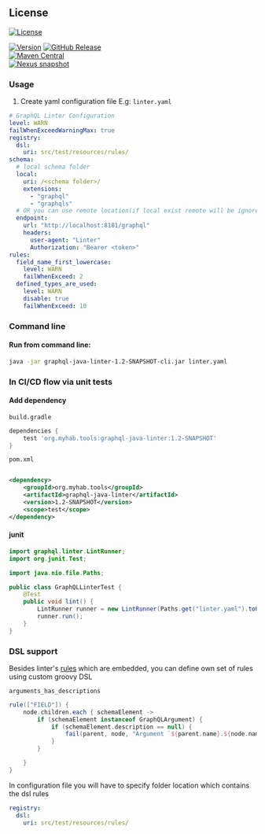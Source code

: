 ## License

[![License](https://img.shields.io/badge/License-Apache_2.0-blue.svg)](https://opensource.org/licenses/Apache-2.0)

[![Version](https://badge.fury.io/gh/kirpi4ik%2Fgraphql-java-linter.svg)](https://badge.fury.io/gh/kirpi4ik%2Fgraphql-java-linter)
[![GitHub Release](https://img.shields.io/github/v/release/kirpi4ik/graphql-java-linter?include_prereleases)]()  
[![Maven Central](https://img.shields.io/maven-central/v/org.myhab.tools/graphql-java-linter)]()  
[![Nexus snapshot](https://img.shields.io/nexus/s/org.myhab.tools/graphql-java-linter?server=https%3A%2F%2Fs01.oss.sonatype.org%2F)](https://s01.oss.sonatype.org/content/repositories/snapshots/org/myhab/tools/graphql-java-linter/)

### Usage

1. Create yaml configuration file E.g: `linter.yaml`

```yaml
# GraphQL Linter Configuration
level: WARN
failWhenExceedWarningMax: true
registry:
  dsl:
    uri: src/test/resources/rules/
schema:
  # local schema folder
  local:
    uri: /<schema folder>/
    extensions:
      - "graphql"
      - "graphqls"
  # OR you can use remote location(if local exist remote will be ignored)
  endpoint:
    url: "http://localhost:8181/graphql"
    headers:
      user-agent: "Linter"
      Authorization: "Bearer <token>"
rules:
  field_name_first_lowercase:
    level: WARN
    failWhenExceed: 2
  defined_types_are_used:
    level: WARN
    disable: true
    failWhenExceed: 10
```

### Command line

#### Run from command line:

```bash
java -jar graphql-java-linter-1.2-SNAPSHOT-cli.jar linter.yaml
```

### In CI/CD flow via unit tests

#### Add dependency

`build.gradle`

```groovy
dependencies {
    test 'org.myhab.tools:graphql-java-linter:1.2-SNAPSHOT'
}
```

`pom.xml`

```xml

<dependency>
    <groupId>org.myhab.tools</groupId>
    <artifactId>graphql-java-linter</artifactId>
    <version>1.2-SNAPSHOT</version>
    <scope>test</scope>
</dependency>
```

#### junit

```java
import graphql.linter.LintRunner;
import org.junit.Test;

import java.nio.file.Paths;

public class GraphQLLinterTest {
    @Test
    public void lint() {
        LintRunner runner = new LintRunner(Paths.get("linter.yaml").toUri());
        runner.run();
    }
}
```

### DSL support

Besides
linter's [rules](https://github.com/kirpi4ik/graphql-java-linter/tree/master/src/main/groovy/graphql/linter/rules) which
are embedded, you can define own set of rules using custom groovy DSL

`arguments_has_descriptions`

```groovy
rule(["FIELD"]) {
    node.children.each { schemaElement ->
        if (schemaElement instanceof GraphQLArgument) {
            if (schemaElement.description == null) {
                fail(parent, node, "Argument `${parent.name}.${node.name}(${schemaElement.name})` missing description.")
            }
        }

    }
}
```

In configuration file you will have to specify folder location which contains the dsl rules

```yaml
registry:
  dsl:
    uri: src/test/resources/rules/
```
